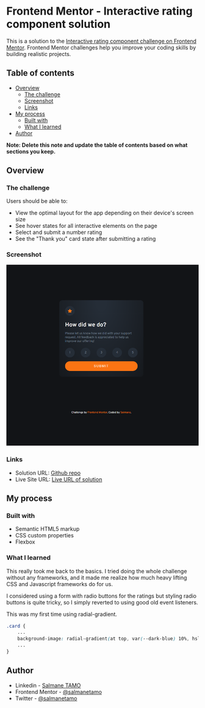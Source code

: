 # Frontend Mentor - Interactive rating component solution

This is a solution to the [Interactive rating component challenge on Frontend Mentor](https://www.frontendmentor.io/challenges/interactive-rating-component-koxpeBUmI). Frontend Mentor challenges help you improve your coding skills by building realistic projects. 

## Table of contents

- [Overview](#overview)
  - [The challenge](#the-challenge)
  - [Screenshot](#screenshot)
  - [Links](#links)
- [My process](#my-process)
  - [Built with](#built-with)
  - [What I learned](#what-i-learned)
- [Author](#author)

**Note: Delete this note and update the table of contents based on what sections you keep.**

## Overview

### The challenge

Users should be able to:

- View the optimal layout for the app depending on their device's screen size
- See hover states for all interactive elements on the page
- Select and submit a number rating
- See the "Thank you" card state after submitting a rating

### Screenshot

![Screenshot](./images/screenshot.png)


### Links

- Solution URL: [Github repo](https://github.com/salmanetamo/interactive-rating)
- Live Site URL: [Live URL of solution](http://salmanetamo.github.io/interactive-rating.com)

## My process

### Built with

- Semantic HTML5 markup
- CSS custom properties
- Flexbox

### What I learned

This really took me back to the basics. I tried doing the whole challenge without any frameworks, and it made me realize how much heavy lifting CSS and Javascript frameworks do for us.

I considered using a form with radio buttons for the ratings but styling radio buttons is quite tricky, so I simply reverted to using good old event listeners.

This was my first time using radial-gradient.

```css
.card {
    ...
    background-image: radial-gradient(at top, var(--dark-blue) 10%, hsl(213, 15%, 10%));
    ...
}
```

## Author

- Linkedin - [Salmane TAMO](https://www.linkedin.com/in/salmane-tamo/)
- Frontend Mentor - [@salmanetamo](https://www.frontendmentor.io/profile/salmanetamo)
- Twitter - [@salmanetamo](https://www.twitter.com/salmanetamo)
